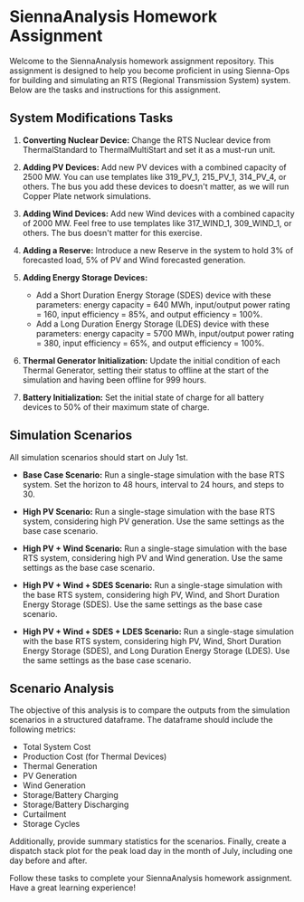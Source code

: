# SiennaAnalysis Homework Assignment

Welcome to the SiennaAnalysis homework assignment repository. This assignment is designed to help you become proficient in using Sienna-Ops for building and simulating an RTS (Regional Transmission System) system. Below are the tasks and instructions for this assignment.

## System Modifications Tasks

1. **Converting Nuclear Device:** Change the RTS Nuclear device from ThermalStandard to ThermalMultiStart and set it as a must-run unit.

2. **Adding PV Devices:** Add new PV devices with a combined capacity of 2500 MW. You can use templates like 319_PV_1, 215_PV_1, 314_PV_4, or others. The bus you add these devices to doesn't matter, as we will run Copper Plate network simulations.

3. **Adding Wind Devices:** Add new Wind devices with a combined capacity of 2000 MW. Feel free to use templates like 317_WIND_1, 309_WIND_1, or others. The bus doesn't matter for this exercise.

4. **Adding a Reserve:** Introduce a new Reserve in the system to hold 3% of forecasted load, 5% of  PV and Wind forecasted generation.

5. **Adding Energy Storage Devices:**
   - Add a Short Duration Energy Storage (SDES) device with these parameters: energy capacity = 640 MWh, input/output power rating = 160, input efficiency = 85%, and output efficiency = 100%.
   - Add a Long Duration Energy Storage (LDES) device with these parameters: energy capacity = 5700 MWh, input/output power rating = 380, input efficiency = 65%, and output efficiency = 100%.

6. **Thermal Generator Initialization:** Update the initial condition of each Thermal Generator, setting their status to offline at the start of the simulation and having been offline for 999 hours.

7. **Battery Initialization:** Set the initial state of charge for all battery devices to 50% of their maximum state of charge.

## Simulation Scenarios

All simulation scenarios should start on July 1st.

- **Base Case Scenario:** Run a single-stage simulation with the base RTS system. Set the horizon to 48 hours, interval to 24 hours, and steps to 30.

- **High PV Scenario:** Run a single-stage simulation with the base RTS system, considering high PV generation. Use the same settings as the base case scenario.

- **High PV + Wind Scenario:** Run a single-stage simulation with the base RTS system, considering high PV and Wind generation. Use the same settings as the base case scenario.

- **High PV + Wind + SDES Scenario:** Run a single-stage simulation with the base RTS system, considering high PV, Wind, and Short Duration Energy Storage (SDES). Use the same settings as the base case scenario.

- **High PV + Wind + SDES + LDES Scenario:** Run a single-stage simulation with the base RTS system, considering high PV, Wind, Short Duration Energy Storage (SDES), and Long Duration Energy Storage (LDES). Use the same settings as the base case scenario.

## Scenario Analysis

The objective of this analysis is to compare the outputs from the simulation scenarios in a structured dataframe. The dataframe should include the following metrics:

- Total System Cost
- Production Cost (for Thermal Devices)
- Thermal Generation
- PV Generation
- Wind Generation
- Storage/Battery Charging
- Storage/Battery Discharging
- Curtailment
- Storage Cycles

Additionally, provide summary statistics for the scenarios. Finally, create a dispatch stack plot for the peak load day in the month of July, including one day before and after.

Follow these tasks to complete your SiennaAnalysis homework assignment. Have a great learning experience!